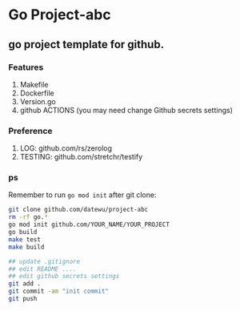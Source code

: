 # Go Project-abc

## go project template for github.

### Features
1. Makefile
2. Dockerfile
3. Version.go
4. github ACTIONS (you may need change Github secrets settings)

### Preference
1. LOG: github.com/rs/zerolog
2. TESTING: github.com/stretchr/testify

### ps

Remember to run `go mod init` after git clone:

```bash
git clone github.com/datewu/project-abc
rm -rf go.*
go mod init github.com/YOUR_NAME/YOUR_PROJECT
go build
make test
make build

## update .gitignore
## edit README ....
## edit github secrets settings
git add .
git commit -am "init commit"
git push 

``` 